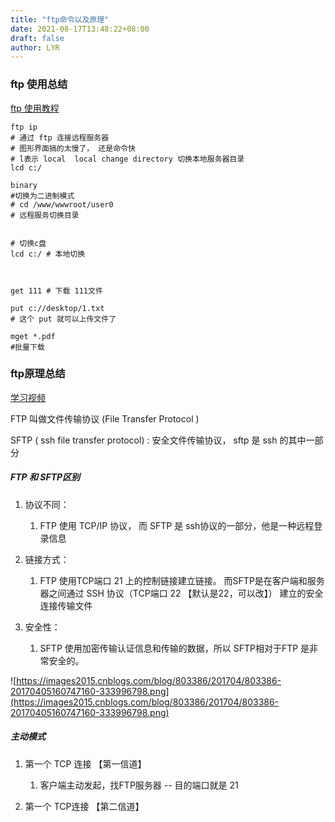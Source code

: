```yaml
---
title: "ftp命令以及原理"
date: 2021-08-17T13:48:22+08:00
draft: false
author: LYR
---
```






### ftp 使用总结



[ftp 使用教程](https://www.bilibili.com/video/BV1nA411x7Lb?p=3)





```shell
ftp ip
# 通过 ftp 连接远程服务器
# 图形界面搞的太慢了， 还是命令快
# l表示 local  local change directory 切换本地服务器目录
lcd c:/

binary
#切换为二进制模式
# cd /www/wwwroot/user0
# 远程服务切换目录


# 切换c盘
lcd c:/ # 本地切换



get 111 # 下载 111文件

put c://desktop/1.txt
# 这个 put 就可以上传文件了

mget *.pdf
#批量下载

```







###  ftp原理总结



[学习视频](https://www.bilibili.com/video/BV1hv411A7XL?from=search&seid=7132461697998668697&spm_id_from=333.337.0.0)

FTP 叫做文件传输协议 (File Transfer Protocol )

SFTP  ( ssh file transfer protocol) : 安全文件传输协议， sftp 是 ssh 的其中一部分



#####  FTP 和 SFTP区别

1. 协议不同：

   1. FTP 使用 TCP/IP 协议， 而 SFTP 是 ssh协议的一部分，他是一种远程登录信息

2. 链接方式：

   1. FTP 使用TCP端口 21 上的控制链接建立链接。 而SFTP是在客户端和服务器之间通过 SSH 协议（TCP端口 22 【默认是22，可以改】） 建立的安全连接传输文件

3. 安全性：

   1. SFTP 使用加密传输认证信息和传输的数据，所以 SFTP相对于FTP 是非常安全的。

    





![https://images2015.cnblogs.com/blog/803386/201704/803386-20170405160747160-333996798.png](https://images2015.cnblogs.com/blog/803386/201704/803386-20170405160747160-333996798.png)





##### 主动模式

1. 第一个 TCP 连接 【第一信道】

   1. 客户端主动发起，找FTP服务器 -- 目的端口就是 21

2. 第一个 TCP连接 【第二信道】

   



